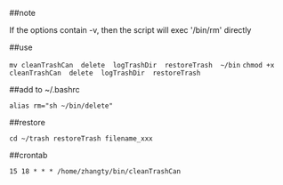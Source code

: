 ##note

If the options contain -v, then the script will exec '/bin/rm' directly

##use

`
mv cleanTrashCan  delete  logTrashDir  restoreTrash  ~/bin
`
`
chmod +x cleanTrashCan  delete  logTrashDir  restoreTrash
`

##add to ~/.bashrc

`
alias rm="sh ~/bin/delete"                                                                                                                   
`

##restore

`
cd ~/trash
restoreTrash filename_xxx
`

##crontab

`
15 18 * * * /home/zhangty/bin/cleanTrashCan
`

